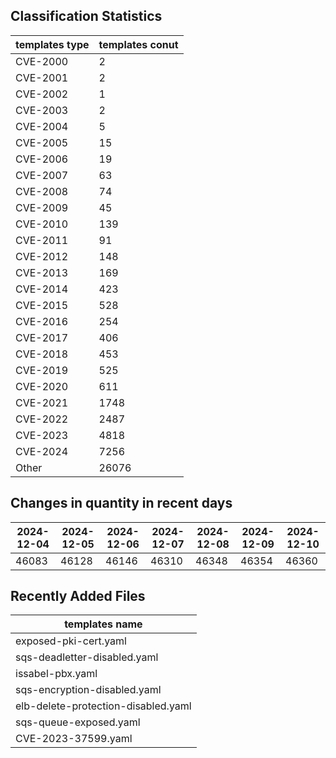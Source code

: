 ## Classification Statistics
| templates type | templates conut | 
| --- | --- |
| CVE-2000 | 2 |
| CVE-2001 | 2 |
| CVE-2002 | 1 |
| CVE-2003 | 2 |
| CVE-2004 | 5 |
| CVE-2005 | 15 |
| CVE-2006 | 19 |
| CVE-2007 | 63 |
| CVE-2008 | 74 |
| CVE-2009 | 45 |
| CVE-2010 | 139 |
| CVE-2011 | 91 |
| CVE-2012 | 148 |
| CVE-2013 | 169 |
| CVE-2014 | 423 |
| CVE-2015 | 528 |
| CVE-2016 | 254 |
| CVE-2017 | 406 |
| CVE-2018 | 453 |
| CVE-2019 | 525 |
| CVE-2020 | 611 |
| CVE-2021 | 1748 |
| CVE-2022 | 2487 |
| CVE-2023 | 4818 |
| CVE-2024 | 7256 |
| Other | 26076 |
## Changes in quantity in recent days
|2024-12-04 | 2024-12-05 | 2024-12-06 | 2024-12-07 | 2024-12-08 | 2024-12-09 | 2024-12-10|
|--- | ------ | ------ | ------ | ------ | ------ | ---|
|46083 | 46128 | 46146 | 46310 | 46348 | 46354 | 46360|
## Recently Added Files
| templates name | 
| --- |
| exposed-pki-cert.yaml |
| sqs-deadletter-disabled.yaml |
| issabel-pbx.yaml |
| sqs-encryption-disabled.yaml |
| elb-delete-protection-disabled.yaml |
| sqs-queue-exposed.yaml |
| CVE-2023-37599.yaml |
